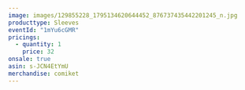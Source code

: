 ```yaml
---
image: images/129855228_1795134620644452_876737435442201245_n.jpg
producttype: Sleeves
eventId: "1mYu6cGMR"
pricings:
  - quantity: 1
    price: 32
onsale: true
asin: s-JCN4EtYmU
merchandise: comiket
---
```

